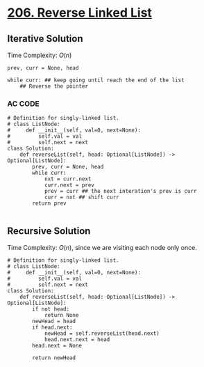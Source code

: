 # [206. Reverse Linked List](https://leetcode.com/problems/reverse-linked-list/)

## Iterative Solution

Time Complexity: $O(n)$
```
prev, curr = None, head

while curr: ## keep going until reach the end of the list
    ## Reverse the pointer
```

### AC CODE
```
# Definition for singly-linked list.
# class ListNode:
#     def __init__(self, val=0, next=None):
#         self.val = val
#         self.next = next
class Solution:
    def reverseList(self, head: Optional[ListNode]) -> Optional[ListNode]:
        prev, curr = None, head
        while curr:
            nxt = curr.next
            curr.next = prev
            prev = curr ## the next interation's prev is curr
            curr = nxt ## shift curr 
        return prev
        
```


## Recursive Solution

Time Complexity: $O(n)$, since we are visiting each node only once.

```
# Definition for singly-linked list.
# class ListNode:
#     def __init__(self, val=0, next=None):
#         self.val = val
#         self.next = next
class Solution:
    def reverseList(self, head: Optional[ListNode]) -> Optional[ListNode]:
        if not head:
            return None
        newHead = head
        if head.next:
            newHead = self.reverseList(head.next)
            head.next.next = head
        head.next = None

        return newHead
```
